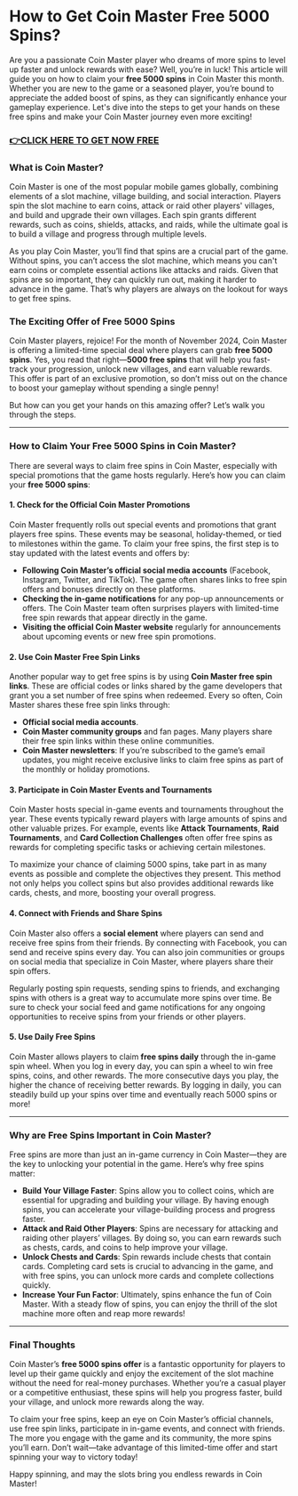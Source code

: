 # How to Get Coin Master Free 5000 Spins?

Are you a passionate Coin Master player who dreams of more spins to level up faster and unlock rewards with ease? Well, you’re in luck! This article will guide you on how to claim your **free 5000 spins** in Coin Master this month. Whether you are new to the game or a seasoned player, you’re bound to appreciate the added boost of spins, as they can significantly enhance your gameplay experience. Let's dive into the steps to get your hands on these free spins and make your Coin Master journey even more exciting!

### [👉CLICK HERE TO GET NOW FREE](https://freeforyou.xyz/coin/master/)

### What is Coin Master?

Coin Master is one of the most popular mobile games globally, combining elements of a slot machine, village building, and social interaction. Players spin the slot machine to earn coins, attack or raid other players' villages, and build and upgrade their own villages. Each spin grants different rewards, such as coins, shields, attacks, and raids, while the ultimate goal is to build a village and progress through multiple levels.

As you play Coin Master, you’ll find that spins are a crucial part of the game. Without spins, you can’t access the slot machine, which means you can't earn coins or complete essential actions like attacks and raids. Given that spins are so important, they can quickly run out, making it harder to advance in the game. That’s why players are always on the lookout for ways to get free spins.

### The Exciting Offer of Free 5000 Spins

Coin Master players, rejoice! For the month of November 2024, Coin Master is offering a limited-time special deal where players can grab **free 5000 spins**. Yes, you read that right—**5000 free spins** that will help you fast-track your progression, unlock new villages, and earn valuable rewards. This offer is part of an exclusive promotion, so don’t miss out on the chance to boost your gameplay without spending a single penny!

But how can you get your hands on this amazing offer? Let’s walk you through the steps.

---

### How to Claim Your Free 5000 Spins in Coin Master?

There are several ways to claim free spins in Coin Master, especially with special promotions that the game hosts regularly. Here’s how you can claim your **free 5000 spins**:

#### 1. **Check for the Official Coin Master Promotions**

Coin Master frequently rolls out special events and promotions that grant players free spins. These events may be seasonal, holiday-themed, or tied to milestones within the game. To claim your free spins, the first step is to stay updated with the latest events and offers by:

- **Following Coin Master’s official social media accounts** (Facebook, Instagram, Twitter, and TikTok). The game often shares links to free spin offers and bonuses directly on these platforms.
- **Checking the in-game notifications** for any pop-up announcements or offers. The Coin Master team often surprises players with limited-time free spin rewards that appear directly in the game.
- **Visiting the official Coin Master website** regularly for announcements about upcoming events or new free spin promotions.

#### 2. **Use Coin Master Free Spin Links**

Another popular way to get free spins is by using **Coin Master free spin links**. These are official codes or links shared by the game developers that grant you a set number of free spins when redeemed. Every so often, Coin Master shares these free spin links through:

- **Official social media accounts**.
- **Coin Master community groups** and fan pages. Many players share their free spin links within these online communities.
- **Coin Master newsletters**: If you’re subscribed to the game’s email updates, you might receive exclusive links to claim free spins as part of the monthly or holiday promotions.

#### 3. **Participate in Coin Master Events and Tournaments**

Coin Master hosts special in-game events and tournaments throughout the year. These events typically reward players with large amounts of spins and other valuable prizes. For example, events like **Attack Tournaments**, **Raid Tournaments**, and **Card Collection Challenges** often offer free spins as rewards for completing specific tasks or achieving certain milestones.

To maximize your chance of claiming 5000 spins, take part in as many events as possible and complete the objectives they present. This method not only helps you collect spins but also provides additional rewards like cards, chests, and more, boosting your overall progress.

#### 4. **Connect with Friends and Share Spins**

Coin Master also offers a **social element** where players can send and receive free spins from their friends. By connecting with Facebook, you can send and receive spins every day. You can also join communities or groups on social media that specialize in Coin Master, where players share their spin offers.

Regularly posting spin requests, sending spins to friends, and exchanging spins with others is a great way to accumulate more spins over time. Be sure to check your social feed and game notifications for any ongoing opportunities to receive spins from your friends or other players.

#### 5. **Use Daily Free Spins**

Coin Master allows players to claim **free spins daily** through the in-game spin wheel. When you log in every day, you can spin a wheel to win free spins, coins, and other rewards. The more consecutive days you play, the higher the chance of receiving better rewards. By logging in daily, you can steadily build up your spins over time and eventually reach 5000 spins or more!

---

### Why are Free Spins Important in Coin Master?

Free spins are more than just an in-game currency in Coin Master—they are the key to unlocking your potential in the game. Here’s why free spins matter:

- **Build Your Village Faster**: Spins allow you to collect coins, which are essential for upgrading and building your village. By having enough spins, you can accelerate your village-building process and progress faster.
- **Attack and Raid Other Players**: Spins are necessary for attacking and raiding other players’ villages. By doing so, you can earn rewards such as chests, cards, and coins to help improve your village.
- **Unlock Chests and Cards**: Spin rewards include chests that contain cards. Completing card sets is crucial to advancing in the game, and with free spins, you can unlock more cards and complete collections quickly.
- **Increase Your Fun Factor**: Ultimately, spins enhance the fun of Coin Master. With a steady flow of spins, you can enjoy the thrill of the slot machine more often and reap more rewards!

---

### Final Thoughts

Coin Master’s **free 5000 spins offer** is a fantastic opportunity for players to level up their game quickly and enjoy the excitement of the slot machine without the need for real-money purchases. Whether you’re a casual player or a competitive enthusiast, these spins will help you progress faster, build your village, and unlock more rewards along the way.

To claim your free spins, keep an eye on Coin Master’s official channels, use free spin links, participate in in-game events, and connect with friends. The more you engage with the game and its community, the more spins you’ll earn. Don’t wait—take advantage of this limited-time offer and start spinning your way to victory today!

Happy spinning, and may the slots bring you endless rewards in Coin Master!

